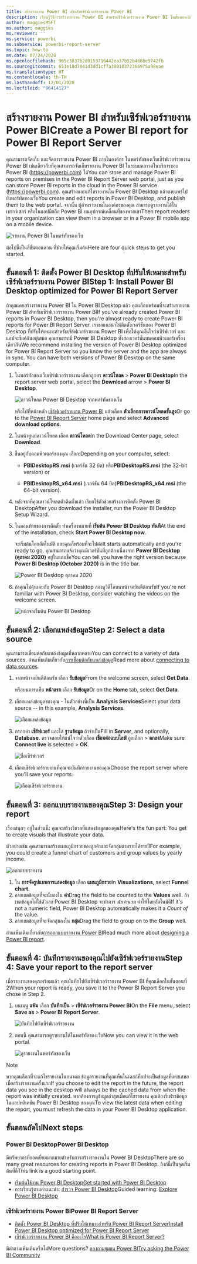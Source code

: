 ```yaml
---
title: สร้างรายงาน Power BI สำหรับเซิร์ฟเวอร์รายงาน Power BI
description: เรียนรู้วิธีการสร้างรายงาน Power BI สำหรับเซิร์ฟเวอร์รายงาน Power BI ในขั้นตอนง่าย ๆ ไม่กี่ขั้นตอน
author: maggiesMSFT
ms.author: maggies
ms.reviewer: ''
ms.service: powerbi
ms.subservice: powerbi-report-server
ms.topic: how-to
ms.date: 07/24/2020
ms.openlocfilehash: 965c3837b2d0153716442ea37b52b468be9742fb
ms.sourcegitcommit: 653e18d7041d3dd1cf7a38010372366975a98eae
ms.translationtype: HT
ms.contentlocale: th-TH
ms.lasthandoff: 12/01/2020
ms.locfileid: "96414127"
---
```

# <a name="create-a-power-bi-report-for-power-bi-report-server"></a><span data-ttu-id="be24f-103">สร้างรายงาน Power BI สำหรับเซิร์ฟเวอร์รายงาน Power BI</span><span class="sxs-lookup"><span data-stu-id="be24f-103">Create a Power BI report for Power BI Report Server</span></span>
<span data-ttu-id="be24f-104">คุณสามารถจัดเก็บ และจัดการรายงาน Power BI ภายในองค์กร ในพอร์ทัลของเว็บเซิร์ฟเวอร์รายงาน Power BI เช่นเดียวกับที่คุณสามารถจัดเก็บรายงาน Power BI ในระบบคลาวด์ในบริการของ Power BI (https://powerbi.com) ได้</span><span class="sxs-lookup"><span data-stu-id="be24f-104">You can store and manage Power BI reports on premises in the Power BI Report Server web portal, just as you can store Power BI reports in the cloud in the Power BI service (https://powerbi.com).</span></span> <span data-ttu-id="be24f-105">คุณสร้างและแก้ไขรายงานใน Power BI Desktop แล้วเผยแพร่ไปยังพอร์ทัลของเว็บ</span><span class="sxs-lookup"><span data-stu-id="be24f-105">You create and edit reports in Power BI Desktop, and publish them to the web portal.</span></span> <span data-ttu-id="be24f-106">จากนั้น ผู้อ่านรายงานในองค์กรของคุณ สามารถดูรายงานได้ในเบราว์เซอร์ หรือในแอปมือถือ Power BI บนอุปกรณ์เคลื่อนที่ของพวกเขา</span><span class="sxs-lookup"><span data-stu-id="be24f-106">Then report readers in your organization can view them in a browser or in a Power BI mobile app on a mobile device.</span></span>

![รายงาน Power BI ในพอร์ทัลของเว็บ](media/quickstart-create-powerbi-report/report-server-powerbi-report.png)

<span data-ttu-id="be24f-108">ต่อไปนี้เป็นสี่ขั้นตอนด่วน ที่ช่วยให้คุณเริ่มต้น</span><span class="sxs-lookup"><span data-stu-id="be24f-108">Here are four quick steps to get you started.</span></span>

## <a name="step-1-install-power-bi-desktop-optimized-for-power-bi-report-server"></a><span data-ttu-id="be24f-109">ขั้นตอนที่ 1: ติดตั้ง Power BI Desktop ที่ปรับให้เหมาะสำหรับเซิร์ฟเวอร์รายงาน Power BI</span><span class="sxs-lookup"><span data-stu-id="be24f-109">Step 1: Install Power BI Desktop optimized for Power BI Report Server</span></span>

<span data-ttu-id="be24f-110">ถ้าคุณเคยสร้างรายงาน Power BI ใน Power BI Desktop แล้ว คุณเกือบพร้อมที่จะสร้างรายงาน Power BI สำหรับเซิร์ฟเวอร์รายงาน Power BI</span><span class="sxs-lookup"><span data-stu-id="be24f-110">If you've already created Power BI reports in Power BI Desktop, then you're almost ready to create Power BI reports for Power BI Report Server.</span></span> <span data-ttu-id="be24f-111">เราขอแนะนำให้ติดตั้งเวอร์ชันของ Power BI Desktop ที่ปรับให้เหมาะสำหรับเซิร์ฟเวอร์รายงาน Power BI เพื่อให้คุณมั่นใจว่าเซิร์ฟเวอร์ และแอปจะซิงค์กันอยู่เสมอ คุณสามารถมี Power BI Desktop ทั้งสองเวอร์ชันบนคอมพิวเตอร์เครื่องเดียวกัน</span><span class="sxs-lookup"><span data-stu-id="be24f-111">We recommend installing the version of Power BI Desktop optimized for Power BI Report Server so you know the server and the app are always in sync. You can have both versions of Power BI Desktop on the same computer.</span></span>

1. <span data-ttu-id="be24f-112">ในพอร์ทัลของเว็บเซิร์ฟเวอร์รายงาน เลือกลูกศร **ดาวน์โหลด** > **Power BI Desktop**</span><span class="sxs-lookup"><span data-stu-id="be24f-112">In the report server web portal, select the **Download** arrow > **Power BI Desktop**.</span></span>

    ![ดาวน์โหลด Power BI Desktop จากพอร์ทัลของเว็บ](media/quickstart-create-powerbi-report/report-server-download-web-portal.png)

    <span data-ttu-id="be24f-114">หรือไปที่หน้าหลัก [เซิร์ฟเวอร์รายงาน Power BI](https://powerbi.microsoft.com/report-server/) แล้วเลือก **ตัวเลือกการดาวน์โหลดขั้นสูง**</span><span class="sxs-lookup"><span data-stu-id="be24f-114">Or go to the [Power BI Report Server](https://powerbi.microsoft.com/report-server/) home page and select **Advanced download options**.</span></span>

2. <span data-ttu-id="be24f-115">ในหน้าศูนย์ดาวน์โหลด เลือก **ดาวน์โหลด**</span><span class="sxs-lookup"><span data-stu-id="be24f-115">In the Download Center page, select **Download**.</span></span>

3. <span data-ttu-id="be24f-116">ขึ้นอยู่กับคอมพิวเตอร์ของคุณ เลือก:</span><span class="sxs-lookup"><span data-stu-id="be24f-116">Depending on your computer, select:</span></span>

    - <span data-ttu-id="be24f-117">**PBIDesktopRS.msi** (เวอร์ชัน 32 บิต) หรือ</span><span class="sxs-lookup"><span data-stu-id="be24f-117">**PBIDesktopRS.msi** (the 32-bit version) or</span></span>

    - <span data-ttu-id="be24f-118">**PBIDesktopRS_x64.msi** (เวอร์ชัน 64 บิต)</span><span class="sxs-lookup"><span data-stu-id="be24f-118">**PBIDesktopRS_x64.msi** (the 64-bit version).</span></span>

4. <span data-ttu-id="be24f-119">หลังจากที่คุณดาวน์โหลดตัวติดตั้งแล้ว เรียกใช้ตัวช่วยสร้างการติดตั้ง Power BI Desktop</span><span class="sxs-lookup"><span data-stu-id="be24f-119">After you download the installer, run the Power BI Desktop Setup Wizard.</span></span>

2. <span data-ttu-id="be24f-120">ในตอนท้ายของการติดตั้ง ทำเครื่องหมายที่ **เริ่มต้น Power BI Desktop ทันที**</span><span class="sxs-lookup"><span data-stu-id="be24f-120">At the end of the installation, check **Start Power BI Desktop now**.</span></span>
   
    <span data-ttu-id="be24f-121">จะเริ่มต้นโดยอัตโนมัติ และคุณก็พร้อมที่จะไปต่อ</span><span class="sxs-lookup"><span data-stu-id="be24f-121">It starts automatically and you're ready to go.</span></span> <span data-ttu-id="be24f-122">คุณสามารถแจ้งว่าคุณมีเวอร์ชันที่ถูกต้องเนื่องจาก **Power BI Desktop (ตุลาคม 2020)** อยู่ในแถบชื่อ</span><span class="sxs-lookup"><span data-stu-id="be24f-122">You can tell you have the right version because **Power BI Desktop (October 2020)** is in the title bar.</span></span>

    ![Power BI Desktop ตุลาคม 2020](media/quickstart-create-powerbi-report/power-bi-report-server-desktop-may-2020.png)

3. <span data-ttu-id="be24f-124">ถ้าคุณไม่คุ้นเคยกับ Power BI Desktop ลองดูวิดีโอบนหน้าจอยินดีต้อนรับ</span><span class="sxs-lookup"><span data-stu-id="be24f-124">If you're not familiar with Power BI Desktop, consider watching the videos on the welcome screen.</span></span>
   
    ![หน้าจอเริ่มต้น Power BI Desktop](media/quickstart-create-powerbi-report/report-server-powerbi-desktop-start.png)

## <a name="step-2-select-a-data-source"></a><span data-ttu-id="be24f-126">ขั้นตอนที่ 2: เลือกแหล่งข้อมูล</span><span class="sxs-lookup"><span data-stu-id="be24f-126">Step 2: Select a data source</span></span>
<span data-ttu-id="be24f-127">คุณสามารถเชื่อมต่อกับแหล่งข้อมูลที่หลากหลาย</span><span class="sxs-lookup"><span data-stu-id="be24f-127">You can connect to a variety of data sources.</span></span> <span data-ttu-id="be24f-128">อ่านเพิ่มเติมเกี่ยวกับ[การเชื่อมต่อกับแหล่งข้อมูล](connect-data-sources.md)</span><span class="sxs-lookup"><span data-stu-id="be24f-128">Read more about [connecting to data sources](connect-data-sources.md).</span></span>

1. <span data-ttu-id="be24f-129">จากหน้าจอยินดีต้อนรับ เลือก **รับข้อมูล**</span><span class="sxs-lookup"><span data-stu-id="be24f-129">From the welcome screen, select **Get Data**.</span></span>
   
    <span data-ttu-id="be24f-130">หรือบนการแท็บ **หน้าแรก** เลือก **รับข้อมูล**</span><span class="sxs-lookup"><span data-stu-id="be24f-130">Or on the **Home** tab, select **Get Data**.</span></span>
2. <span data-ttu-id="be24f-131">เลือกแหล่งข้อมูลของคุณ - ในตัวอย่างนี้เป็น **Analysis Services**</span><span class="sxs-lookup"><span data-stu-id="be24f-131">Select your data source -- in this example, **Analysis Services**.</span></span>
   
    ![เลือกแหล่งข้อมูล](media/quickstart-create-powerbi-report/power-bi-report-server-get-data-ssas.png)
3. <span data-ttu-id="be24f-133">กรอกค่า **เซิร์ฟเวอร์** และใส่ **ฐานข้อมูล** ถ้าจำเป็น</span><span class="sxs-lookup"><span data-stu-id="be24f-133">Fill in **Server**, and optionally, **Database**.</span></span> <span data-ttu-id="be24f-134">ตรวจสอบให้แน่ใจว่าตัวเลือก **เชื่อมต่อแบบไลฟ์** ถูกเลือก > **ตกลง**</span><span class="sxs-lookup"><span data-stu-id="be24f-134">Make sure **Connect live** is selected > **OK**.</span></span>
   
    ![ชื่อเซิร์ฟเวอร์](media/quickstart-create-powerbi-report/report-server-ssas-server-name.png)
4. <span data-ttu-id="be24f-136">เลือกเซิร์ฟเวอร์รายงานที่คุณจะบันทึกรายงานของคุณ</span><span class="sxs-lookup"><span data-stu-id="be24f-136">Choose the report server where you'll save your reports.</span></span>
   
    ![เลือกเซิร์ฟเวอร์รายงาน](media/quickstart-create-powerbi-report/report-server-select-server.png)

## <a name="step-3-design-your-report"></a><span data-ttu-id="be24f-138">ขั้นตอนที่ 3: ออกแบบรายงานของคุณ</span><span class="sxs-lookup"><span data-stu-id="be24f-138">Step 3: Design your report</span></span>
<span data-ttu-id="be24f-139">เรื่องสนุกๆ อยู่ในส่วนนี้: คุณจะสร้างวิชวลที่แสดงข้อมูลของคุณ</span><span class="sxs-lookup"><span data-stu-id="be24f-139">Here's the fun part: You get to create visuals that illustrate your data.</span></span>

<span data-ttu-id="be24f-140">ตัวอย่างเช่น คุณสามารถสร้างแผนภูมิกรวยของลูกค้าและจัดกลุ่มตามรายได้รายปี</span><span class="sxs-lookup"><span data-stu-id="be24f-140">For example, you could create a funnel chart of customers and group values by yearly income.</span></span>

![ออกแบบรายงาน](media/quickstart-create-powerbi-report/report-server-create-funnel.png)

1. <span data-ttu-id="be24f-142">ใน **การจัดรูปแบบการแสดงข้อมูล** เลือก **แผนภูมิกรวย**</span><span class="sxs-lookup"><span data-stu-id="be24f-142">In **Visualizations**, select **Funnel chart**.</span></span>
2. <span data-ttu-id="be24f-143">ลากเขตข้อมูลที่จะนับลงใน **ค่า**</span><span class="sxs-lookup"><span data-stu-id="be24f-143">Drag the field to be counted to the **Values** well.</span></span> <span data-ttu-id="be24f-144">ถ้าเขตข้อมูลไม่ใช่ตัวเลข Power BI Desktop จะทำการ *นับจำนวน* ค่าให้โดยอัตโนมัติ</span><span class="sxs-lookup"><span data-stu-id="be24f-144">If it's not a numeric field, Power BI Desktop automatically makes it a *Count of* the value.</span></span>
3. <span data-ttu-id="be24f-145">ลากเขตข้อมูลที่จะจัดกลุ่มลงใน **กลุ่ม**</span><span class="sxs-lookup"><span data-stu-id="be24f-145">Drag the field to group on to the **Group** well.</span></span>

<span data-ttu-id="be24f-146">อ่านเพิ่มเติมเกี่ยวกับ[การออกแบบรายงาน Power BI](../create-reports/desktop-report-view.md)</span><span class="sxs-lookup"><span data-stu-id="be24f-146">Read much more about [designing a Power BI report](../create-reports/desktop-report-view.md).</span></span>

## <a name="step-4-save-your-report-to-the-report-server"></a><span data-ttu-id="be24f-147">ขั้นตอนที่ 4: บันทึกรายงานของคุณไปยังเซิร์ฟเวอร์รายงาน</span><span class="sxs-lookup"><span data-stu-id="be24f-147">Step 4: Save your report to the report server</span></span>
<span data-ttu-id="be24f-148">เมื่อรายงานของคุณพร้อมแล้ว คุณบันทึกไปยังเซิร์ฟเวอร์รายงาน Power BI ที่คุณเลือกในขั้นตอนที่ 2</span><span class="sxs-lookup"><span data-stu-id="be24f-148">When your report is ready, you save it to the Power BI Report Server you chose in Step 2.</span></span>

1. <span data-ttu-id="be24f-149">บนเมนู **แฟ้ม** เลือก **บันทึกเป็น** > **เซิร์ฟเวอร์รายงาน Power BI**</span><span class="sxs-lookup"><span data-stu-id="be24f-149">On the **File** menu, select **Save as** > **Power BI Report Server**.</span></span>
   
    ![บันทึกไปยังเซิร์ฟเวอร์รายงาน](media/quickstart-create-powerbi-report/report-server-save-as-powerbi-report-server.png)
2. <span data-ttu-id="be24f-151">ตอนนี้ คุณสามารถดูรายงานได้ในพอร์ทัลของเว็บ</span><span class="sxs-lookup"><span data-stu-id="be24f-151">Now you can view it in the web portal.</span></span>
   
    ![ดูรายงานในพอร์ทัลของเว็บ](media/quickstart-create-powerbi-report/report-server-powerbi-report.png)
    
> [!NOTE]
> <span data-ttu-id="be24f-153">หากคุณเลือกที่จะแก้ไขรายงานในอนาคต ข้อมูลรายงานที่คุณเห็นในเดสก์ท็อปจะเป็นข้อมูลที่แคชเสมอเมื่อสร้างรายงานครั้งแรก</span><span class="sxs-lookup"><span data-stu-id="be24f-153">If you choose to edit the report in the future, the report data you see in the desktop will always be the cached data from when the report was initially created.</span></span>  <span data-ttu-id="be24f-154">หากต้องการดูข้อมูลล่าสุดเมื่อแก้ไขรายงาน คุณต้องรีเฟรชข้อมูลในแอปพลิเคชัน Power BI Desktop ของคุณ</span><span class="sxs-lookup"><span data-stu-id="be24f-154">To view the latest data when editing the report, you must refresh the data in your Power BI Desktop application.</span></span>

## <a name="next-steps"></a><span data-ttu-id="be24f-155">ขั้นตอนถัดไป</span><span class="sxs-lookup"><span data-stu-id="be24f-155">Next steps</span></span>
### <a name="power-bi-desktop"></a><span data-ttu-id="be24f-156">Power BI Desktop</span><span class="sxs-lookup"><span data-stu-id="be24f-156">Power BI Desktop</span></span>
<span data-ttu-id="be24f-157">มีทรัพยากรที่ยอดเยี่ยมมากมายสำหรับการสร้างรายงานใน Power BI Desktop</span><span class="sxs-lookup"><span data-stu-id="be24f-157">There are so many great resources for creating reports in Power BI Desktop.</span></span> <span data-ttu-id="be24f-158">ลิงก์นี้เป็นจุดเริ่มต้นที่ดี</span><span class="sxs-lookup"><span data-stu-id="be24f-158">This link is a good starting point.</span></span>

* [<span data-ttu-id="be24f-159">เริ่มต้นใช้งาน Power BI Desktop</span><span class="sxs-lookup"><span data-stu-id="be24f-159">Get started with Power BI Desktop</span></span>](../fundamentals/desktop-getting-started.md)
* <span data-ttu-id="be24f-160">การเรียนรู้ตามคำแนะนำ: [สำรวจ Power BI Desktop](/learn/modules/get-data-power-bi/2-getting-started-power-bi-desktop)</span><span class="sxs-lookup"><span data-stu-id="be24f-160">Guided learning: [Explore Power BI Desktop](/learn/modules/get-data-power-bi/2-getting-started-power-bi-desktop)</span></span>

### <a name="power-bi-report-server"></a><span data-ttu-id="be24f-161">เซิร์ฟเวอร์รายงาน Power BI</span><span class="sxs-lookup"><span data-stu-id="be24f-161">Power BI Report Server</span></span>
* [<span data-ttu-id="be24f-162">ติดตั้ง Power BI Desktop ที่ปรับให้เหมาะสำหรับ Power BI Report Server</span><span class="sxs-lookup"><span data-stu-id="be24f-162">Install Power BI Desktop optimized for Power BI Report Server</span></span>](install-powerbi-desktop.md)  
* [<span data-ttu-id="be24f-163">เซิร์ฟเวอร์รายงาน Power BI คืออะไร</span><span class="sxs-lookup"><span data-stu-id="be24f-163">What is Power BI Report Server?</span></span>](get-started.md)  

<span data-ttu-id="be24f-164">มีคำถามเพิ่มเติมหรือไม่</span><span class="sxs-lookup"><span data-stu-id="be24f-164">More questions?</span></span> [<span data-ttu-id="be24f-165">ลองถามชุมชน Power BI</span><span class="sxs-lookup"><span data-stu-id="be24f-165">Try asking the Power BI Community</span></span>](https://community.powerbi.com/)
